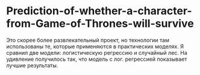 # Prediction-of-whether-a-character-from-Game-of-Thrones-will-survive

Это скорее более развлекательный проект, но технологии там использованы те, которые применяются в практических моделях.
Я сравнил две модели: логистическую регрессию и случайный лес.
На удивление получилось так, что модель с лог. регрессией показывает лучшие результаты. 
